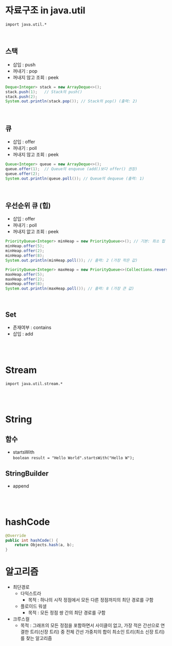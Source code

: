# 자료구조 in java.util
`import java.util.*`

<br/>

## 스택
- 삽입 : push
- 꺼내기 : pop
- 꺼내지 않고 조회 : peek
```java
Deque<Integer> stack = new ArrayDeque<>();
stack.push(1);   // Stack의 push()
stack.push(2);
System.out.println(stack.pop()); // Stack의 pop() (출력: 2)
```

<br/>

## 큐
- 삽입 : offer
- 꺼내기 : poll
- 꺼내지 않고 조회 : peek
```java
Queue<Integer> queue = new ArrayDeque<>();
queue.offer(1);  // Queue의 enqueue (add()보다 offer() 권장)
queue.offer(2);
System.out.println(queue.poll()); // Queue의 dequeue (출력: 1)
```

<br/>

## 우선순위 큐 (힙)
- 삽입 : offer
- 꺼내기 : poll
- 꺼내지 앖고 조회 : peek
```java
PriorityQueue<Integer> minHeap = new PriorityQueue<>(); // 기본: 최소 힙
minHeap.offer(5);
minHeap.offer(2);
minHeap.offer(8);
System.out.println(minHeap.poll()); // 출력: 2 (가장 작은 값)

PriorityQueue<Integer> maxHeap = new PriorityQueue<>(Collections.reverseOrder()); // 최대 힙
maxHeap.offer(5);
maxHeap.offer(2);
maxHeap.offer(8);
System.out.println(maxHeap.poll()); // 출력: 8 (가장 큰 값)
```

<br/>

## Set
- 존재여부 : contains
- 삽입 : add

<br/><br/>

# Stream
`import java.util.stream.*`

<br/><br/>

# String
## 함수
- startsWith  
  `boolean result = "Hello World".startsWith("Hello W");`

## StringBuilder
- append

<br/><br/>

# hashCode
```java
@Override
public int hashCode() {
    return Objects.hash(a, b);
}
```

# 알고리즘
- 최단경로
  - 다익스트라
    - 목적 : 하나의 시작 정점에서 모든 다른 정점까지의 최단 경로를 구함
  - 플로이드 워셜
    - 목적 : 모든 정점 쌍 간의 최단 경로를 구함
- 크루스컬
  - 목적 : 그래프의 모든 정점을 포함하면서 사이클이 없고, 가장 적은 간선으로 연결한 트리(신장 트리) 중 전체 간선 가중치의 합이 최소인 트리(최소 신장 트리)를 찾는 알고리즘
